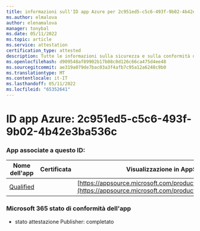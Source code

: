 ```yaml
---
title: informazioni sull'ID app Azure per 2c951ed5-c5c6-493f-9b02-4b42e3ba536c
ms.author: elmalova
author: elenamalova
manager: tonybal
ms.date: 05/11/2022
ms.topic: article
ms.service: attestation
certification_type: attested
description: Tutte le informazioni sulla sicurezza e sulla conformità disponibili per 2c951ed5-c5c6-493f-9b02-4b42e3ba536c.
ms.openlocfilehash: d909548af89902b17b08c0d126c66ca475d4ee48
ms.sourcegitcommit: ae319a079de7bac03a3f4afb7c95a12a6248c9b0
ms.translationtype: MT
ms.contentlocale: it-IT
ms.lasthandoff: 05/11/2022
ms.locfileid: "65352641"
---
```

# <a name="azure-app-id-2c951ed5-c5c6-493f-9b02-4b42e3ba536c"></a>ID app Azure: 2c951ed5-c5c6-493f-9b02-4b42e3ba536c


### <a name="apps-associated-with-this-id"></a>App associate a questo ID:
| **Nome dell'app** | **Certificata** | **Visualizzazione in AppSource** |
|--------------|---------------|-----------------------|
| [Qualified](../forward/WA200002720.md) |  | [https://appsource.microsoft.com/product/office/WA200002720](https://appsource.microsoft.com/product/office/WA200002720) |

### <a name="microsoft-365-app-compliance-status"></a>Microsoft 365 stato di conformità dell'app
- stato attestazione Publisher: completato
